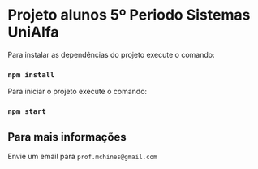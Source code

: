 # Projeto alunos 5º Periodo Sistemas UniAlfa

Para instalar as dependências do projeto execute o comando:

### `npm install`

Para iniciar o projeto execute o comando:

### `npm start`


## Para mais informações

Envie um email para `prof.mchines@gmail.com`

<!-- Envie uma mensagem no instagram [@prof_chines](https://www.instagram.com/prof_chines) -->
